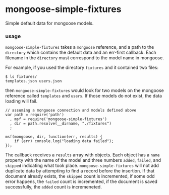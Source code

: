 # mongoose-simple-fixtures

Simple default data for mongoose models.


### usage

`mongoose-simple-fixtures` takes a `mongoose` reference, and a path to the `directory` which contains the default data and an err-first callback.  Each filename in the `directory` must correspond to the model name in mongoose.

For example, if you used the directory `fixtures` and it contained two files:

```
$ ls fixtures/
templates.json users.json
```

then `mongoose-simple-fixtures` would look for two models on the mongoose reference called `templates` and `users`.  If those models do not exist, the data loading will fail.

```
// assuming a mongoose connection and models defined above
var path = require('path')
  , msf = require('mongoose-simple-fixtures')
  , dir = path.resolve(__dirname, "./fixtures")
  ;

msf(mongoose, dir, function(err, results) {
    if (err) console.log("loading data failed");
});
```

The callback receives a `results` array with objects. Each object has a `name` property with the name of the model and three numbers `added`, `failed`, and `skipped` indicating what took place. `mongoose-simple-fixtures` will not add duplicate data by attempting to find a record before the insertion.  If that document already exists, the `skipped` count is incremented, if some odd error happens, the `failed` count is incremented, if the document is saved successfully, the `added` count is incremeneted.